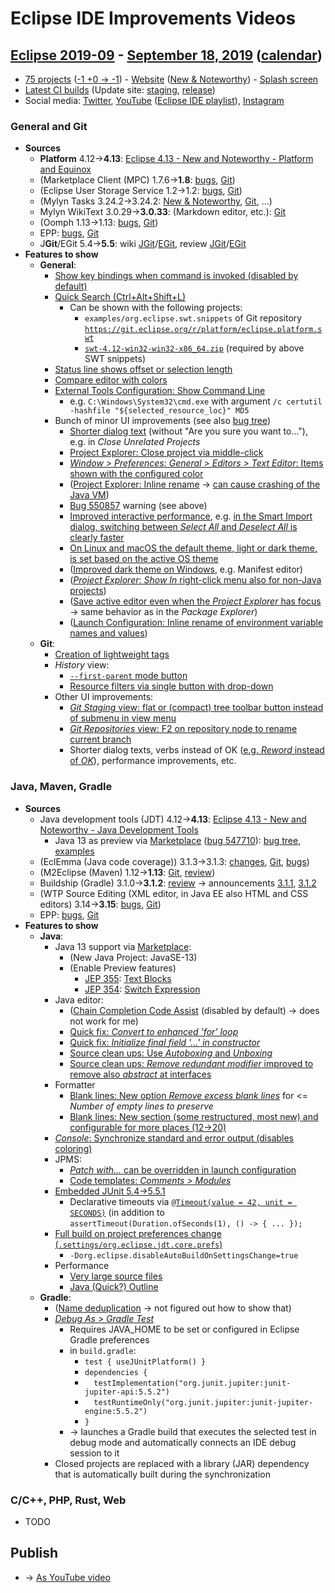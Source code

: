 # Eclipse IDE Improvements Videos

## [Eclipse 2019-09](https://wiki.eclipse.org/Category:SimRel-2019-09) - [September 18, 2019](https://www.google.com/calendar/event?eid=MGxqNmgycHNmczZhZW9xdXN0NXUwbnVpY3QgZ2NoczdubTRudnBtODM3NDY5ZGRqOXRqbGtAZw&ctz=Europe/Berlin) ([calendar](https://calendar.google.com/calendar/embed?src=gchs7nm4nvpm837469ddj9tjlk@group.calendar.google.com&ctz=Europe/Berlin))
* [75 projects](https://projects.eclipse.org/releases/2019-09) ([-1 +0 → -1](https://projects.eclipse.org/releases/2019-06)) - [Website](https://staging.eclipse.org/eclipseide/2019-09) ([New & Noteworthy](https://staging.eclipse.org/eclipseide/2019-09/noteworthy)) - [Splash screen](https://bugs.eclipse.org/bugs/show_bug.cgi?id=545158)
* [Latest CI builds](https://hudson.eclipse.org/packaging/job/simrel.epp-tycho-build/lastSuccessfulBuild/artifact/org.eclipse.epp.packages/archive/) (Update site: [staging](https://download.eclipse.org/staging/2019-09), [release](http://download.eclipse.org/releases/2019-09))
* Social media: [Twitter](http://twitter.com/EclipseJavaIDE), [YouTube](https://www.youtube.com/user/EclipseFdn) ([Eclipse IDE playlist](https://www.youtube.com/playlist?list=PLy7t4z5SYNaSNjL60ofpwVhfA7mOF3Pgk)), [Instagram](https://www.instagram.com/eclipsejavaide)

### General and Git
* **Sources**
    * **Platform** 4.12→**4.13**: [Eclipse 4.13 - New and Noteworthy - Platform and Equinox](https://www.eclipse.org/eclipse/news/4.13/platform.php)
    * (Marketplace Client (MPC) 1.7.6→**1.8**: [bugs](https://bugs.eclipse.org/bugs/buglist.cgi?product=MPC&query_format=advanced&order=changeddate%20DESC), [Git](https://git.eclipse.org/c/mpc/org.eclipse.epp.mpc.git/log/))
    * (Eclipse User Storage Service 1.2→1.2: [bugs](https://bugs.eclipse.org/bugs/buglist.cgi?product=USSSDK&query_format=advanced&order=changeddate%20DESC), [Git](https://git.eclipse.org/c/usssdk/org.eclipse.usssdk.git/log/))
    * (Mylyn Tasks 3.24.2→3.24.2: [New & Noteworthy](https://www.eclipse.org/mylyn/new/), [Git](https://git.eclipse.org/c/mylyn/org.eclipse.mylyn.tasks.git/log/), ...)
    * Mylyn WikiText 3.0.29→**3.0.33**: (Markdown editor, etc.): [Git](https://git.eclipse.org/c/mylyn/org.eclipse.mylyn.docs.git/log/)
    * (Oomph 1.13→1.13: [bugs](https://bugs.eclipse.org/bugs/buglist.cgi?product=Oomph&query_format=advanced&order=changeddate%20DESC), [Git](https://git.eclipse.org/c/oomph/org.eclipse.oomph.git/log/))
    * EPP: [bugs](https://bugs.eclipse.org/bugs/buglist.cgi?product=EPP&query_format=advanced&order=changeddate%20DESC), [Git](https://git.eclipse.org/c/epp/org.eclipse.epp.packages.git/log/)
    * J**Git**/EGit 5.4→**5.5**: wiki [JGit](https://wiki.eclipse.org/JGit/New_and_Noteworthy/5.5)/[EGit](https://wiki.eclipse.org/EGit/New_and_Noteworthy/5.5), review [JGit](https://projects.eclipse.org/projects/technology.jgit/reviews/5.5.0-release-review)/[EGit](https://projects.eclipse.org/projects/technology.egit/reviews/5.5.0-release-review)
* **Features to show**
    * **General**:
        * [Show key bindings when command is invoked (disabled by default)](https://www.eclipse.org/eclipse/news/4.13/platform.php#show-keybinding)
        * [Quick Search (Ctrl+Alt+Shift+L)](https://www.eclipse.org/eclipse/news/4.13/platform.php#quick-text-search)
            * Can be shown with the following projects:
                * `examples/org.eclipse.swt.snippets` of Git repository [`https://git.eclipse.org/r/platform/eclipse.platform.swt`](https://git.eclipse.org/r/platform/eclipse.platform.swt)
                * [`swt-4.12-win32-win32-x86_64.zip`](https://download.eclipse.org/eclipse/downloads/drops4/R-4.12-201906051800/download.php?dropFile=swt-4.12-win32-win32-x86_64.zip) (required by above SWT snippets)
        * [Status line shows offset or selection length](https://www.eclipse.org/eclipse/news/4.13/platform.php#editor-status-line)
        * [Compare editor with colors](https://www.eclipse.org/eclipse/news/4.13/platform.php#colors-in-compareviewer)
        * [External Tools Configuration: Show Command Line](https://www.eclipse.org/eclipse/news/4.13/platform.php#external-tool-showcommandline)
            * e.g. `C:\Windows\System32\cmd.exe` with argument `/c certutil -hashfile "${selected_resource_loc}" MD5`
        * Bunch of minor UI improvements (see also [bug tree](https://bugs.eclipse.org/bugs/showdependencytree.cgi?id=548042))
            * [Shorter dialog text](https://www.eclipse.org/eclipse/news/4.13/platform.php#shorter-dialog-texts) (without "Are you sure you want to..."), e.g. in _Close Unrelated Projects_
            * [Project Explorer: Close project via middle-click](https://www.eclipse.org/eclipse/news/4.13/platform.php#close-project-via-middle-click)
            * [_Window > Preferences: General > Editors > Text Editor_: Items shown with the configured color](https://www.eclipse.org/eclipse/news/4.13/platform.php#text-editors-color-preview)
            * ([Project Explorer: Inline rename](https://www.eclipse.org/eclipse/news/4.13/platform.php#project-explorer-normal-resource-inline-rename) → [can cause crashing of the Java VM](https://bugs.eclipse.org/bugs/show_bug.cgi?id=550857))
            * [Bug 550857](https://bugs.eclipse.org/bugs/show_bug.cgi?id=550857) warning (see above)
            * [Improved interactive performance](https://www.eclipse.org/eclipse/news/4.13/platform.php#ui-performance), e.g. [in the Smart Import dialog, switching between _Select All_ and _Deselect All_ is clearly faster](https://bugs.eclipse.org/bugs/show_bug.cgi?id=546450)
            * [On Linux and macOS the default theme, light or dark theme, is set based on the active OS theme](https://www.eclipse.org/eclipse/news/4.13/platform.php#start-in-dark-theme)
            * ([Improved dark theme on Windows](https://www.eclipse.org/eclipse/news/4.13/platform.php#styling-forms), e.g. Manifest editor)
            * ([_Project Explorer_: _Show In_ right-click menu also for non-Java projects](https://www.eclipse.org/eclipse/news/4.13/platform.php#showin-action-project-explorer))
            * ([Save active editor even when the _Project Explorer_ has focus](https://www.eclipse.org/eclipse/news/4.13/platform.php#save-action-project-explorer) → same behavior as in the _Package Explorer_)
            * ([Launch Configuration: Inline rename of environment variable names and values](https://www.eclipse.org/eclipse/news/4.13/platform.php#environment-table-improvements))
    * **Git**:
        * [Creation of lightweight tags](https://wiki.eclipse.org/EGit/New_and_Noteworthy/5.5#Creating_Lightweight_Tags)
        * _History_ view:
            * [`--first-parent` mode button](https://wiki.eclipse.org/EGit/New_and_Noteworthy/5.5#Option_to_Show_First_Parents_Only)
            * [Resource filters via single button with drop-down](https://wiki.eclipse.org/EGit/New_and_Noteworthy/5.5#Shorter_View_Toolbar)
        * Other UI improvements:
            * [_Git Staging_ view: flat or (compact) tree toolbar button instead of submenu in view menu](https://wiki.eclipse.org/EGit/New_and_Noteworthy/5.5#Staged_files_as_list_or_tree)
            * [_Git Repositories_ view: F2 on repository node to rename current branch](https://wiki.eclipse.org/EGit/New_and_Noteworthy/5.5#Renaming_branches_became_easier)
            * Shorter dialog texts, verbs instead of OK ([e.g. _Reword_ instead of _OK_](https://bugs.eclipse.org/bugs/show_bug.cgi?id=548144)), performance improvements, etc.

### Java, Maven, Gradle
* **Sources**
    * Java development tools (JDT) 4.12→**4.13**: [Eclipse 4.13 - New and Noteworthy - Java Development Tools](https://www.eclipse.org/eclipse/news/4.13/jdt.php)
        * Java 13 as preview via [Marketplace](https://marketplace.eclipse.org/content/java-13-support-eclipse-2019-09-413) ([bug 547710](https://bugs.eclipse.org/bugs/show_bug.cgi?id=547710)): [bug tree](https://bugs.eclipse.org/bugs/showdependencytree.cgi?id=539066), [examples](https://wiki.eclipse.org/Java13/Examples)
    * (EclEmma (Java code coverage)) 3.1.3→3.1.3: [changes](https://www.eclemma.org/changes.html), [Git](https://github.com/eclipse/eclemma/commits/master), [bugs](https://bugs.eclipse.org/bugs/buglist.cgi?product=Eclemma&query_format=advanced&order=changeddate%20DESC))
    * (M2Eclipse (Maven) 1.12→**1.13**: [Git](https://git.eclipse.org/c/m2e/m2e-core.git/log/), [review](https://projects.eclipse.org/projects/technology.m2e/reviews/1.13-release-review))
    * Buildship (Gradle) 3.1.0→**3.1.2**: [review](https://projects.eclipse.org/projects/tools.buildship/releases/3.1.2) → announcements [3.1.1](https://discuss.gradle.org/t/buildship-3-1-1-is-now-available/32257), [3.1.2](https://discuss.gradle.org/t/buildship-3-1-2-is-now-available/33034)
    * (WTP Source Editing (XML editor, in Java EE also HTML and CSS editors) 3.14→**3.15**: [bugs](https://bugs.eclipse.org/bugs/buglist.cgi?product=WTP%20Source%20Editing&query_format=advanced&order=changeddate%20DESC), [Git](https://git.eclipse.org/c/sourceediting/webtools.sourceediting.git/log/))
    * EPP: [bugs](https://bugs.eclipse.org/bugs/buglist.cgi?product=EPP&query_format=advanced&order=changeddate%20DESC), [Git](https://git.eclipse.org/c/epp/org.eclipse.epp.packages.git/log/)
* **Features to show**
    * **Java**:
        * Java 13 support via [Marketplace](https://marketplace.eclipse.org/content/java-13-support-eclipse-2019-09-413):
            * (New Java Project: JavaSE-13)
            * (Enable Preview features)
                * [JEP 355](https://openjdk.java.net/jeps/355): [Text Blocks](https://bugs.eclipse.org/bugs/show_bug.cgi?id=531716)
                * [JEP 354](https://openjdk.java.net/jeps/354): [Switch Expression](https://bugs.eclipse.org/bugs/show_bug.cgi?id=549435)
        * Java editor:
            * ([Chain Completion Code Assist](https://www.eclipse.org/eclipse/news/4.13/jdt.php#chain-completion) (disabled by default) → does not work for me)
            * [Quick fix: _Convert to enhanced 'for' loop_](https://www.eclipse.org/eclipse/news/4.13/jdt.php#foreach-loop-collections)
            * [Quick fix: _Initialize final field '...' in constructor_](https://www.eclipse.org/eclipse/news/4.13/jdt.php#foreach-loop-collections)
            * [Source clean ups: Use _Autoboxing_ and _Unboxing_](https://www.eclipse.org/eclipse/news/4.13/jdt.php#autoboxing-unboxing)
            * [Source clean ups: _Remove redundant modifier_ improved to remove also _abstract_ at interfaces](https://www.eclipse.org/eclipse/news/4.13/jdt.php#enhanced-redundant-modifier-removal)
        * Formatter
            * [Blank lines: New option _Remove excess blank lines_](https://www.eclipse.org/eclipse/news/4.13/jdt.php#remove-excess-blank-lines) for <= _Number of empty lines to preserve_
            * [Blank lines: New section (some restructured, most new) and configurable for more places (12→20)](https://www.eclipse.org/eclipse/news/4.13/jdt.php#blank-lines-changes)
        * [_Console_: Synchronize standard and error output (disables coloring)](https://www.eclipse.org/eclipse/news/4.13/jdt.php#console-output-synchronization)
        * JPMS:
            * [_Patch with..._ can be overridden in launch configuration](https://www.eclipse.org/eclipse/news/4.13/jdt.php#blank-lines-changes)
            * [Code templates: _Comments > Modules_](https://www.eclipse.org/eclipse/news/4.13/jdt.php#javadoc-for-module-info)
        * [Embedded JUnit 5.4→5.5.1](https://www.eclipse.org/eclipse/news/4.13/jdt.php#junit-5.5.1)
            * Declarative timeouts via [`@Timeout(value = 42, unit = SECONDS)`](https://github.com/junit-team/junit5/blob/master/junit-jupiter-api/src/main/java/org/junit/jupiter/api/Timeout.java) (in addition to `assertTimeout(Duration.ofSeconds(1), () -> { ... });`
        * [Full build on project preferences change (`.settings/org.eclipse.jdt.core.prefs`)](https://www.eclipse.org/eclipse/news/4.13/jdt.php#full-build-on-jdt-core-settings-change)
            * `-Dorg.eclipse.disableAutoBuildOnSettingsChange=true`
        * Performance
            * [Very large source files](https://bugs.eclipse.org/bugs/show_bug.cgi?id=544921)
            * [Java (Quick?) Outline](https://bugs.eclipse.org/bugs/show_bug.cgi?id=550197)
    * **Gradle**:
        * ([Name deduplication](https://github.com/eclipse/buildship/commit/37851bfdfd81b285bffd8bb3544ebcb0809c2cb2) → not figured out how to show that)
        * [_Debug As > Gradle Test_](https://discuss.gradle.org/t/buildship-3-1-2-is-now-available/33034)
            * Requires JAVA_HOME to be set or configured in Eclipse Gradle preferences
            * in `build.gradle`:
                * `test { useJUnitPlatform() }`
                * `dependencies {`
                * `  testImplementation("org.junit.jupiter:junit-jupiter-api:5.5.2")`
                * `  testRuntimeOnly("org.junit.jupiter:junit-jupiter-engine:5.5.2")`
                * `}`
            * → launches a Gradle build that executes the selected test in debug mode and automatically connects an IDE debug session to it
        * Closed projects are replaced with a library (JAR) dependency that is automatically built during the synchronization

### C/C++, PHP, Rust, Web
* TODO

## Publish
* → [As YouTube video](https://www.youtube.com/playlist?list=PLnh_8hTD4yvnhXSttuewEKgKkmlIj_ND-)
